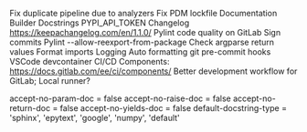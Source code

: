 Fix duplicate pipeline due to analyzers
Fix PDM lockfile
Documentation
	Builder
	Docstrings
	PYPI_API_TOKEN
Changelog https://keepachangelog.com/en/1.1.0/
Pylint code quality on GitLab
Sign commits
Pylint --allow-reexport-from-package
Check argparse return values
Format imports
Logging
Auto formatting
git pre-commit hooks
VSCode devcontainer
CI/CD Components: https://docs.gitlab.com/ee/ci/components/
Better development workflow for GitLab; Local runner?



accept-no-param-doc = false
accept-no-raise-doc = false
accept-no-return-doc = false
accept-no-yields-doc = false
default-docstring-type = 'sphinx', 'epytext', 'google', 'numpy', 'default'